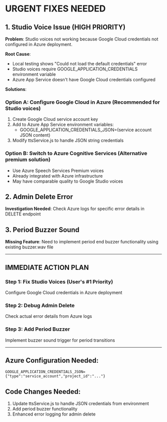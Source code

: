 # URGENT FIXES NEEDED

## 1. Studio Voice Issue (HIGH PRIORITY)
**Problem**: Studio voices not working because Google Cloud credentials not configured in Azure deployment.

**Root Cause**: 
- Local testing shows "Could not load the default credentials" error
- Studio voices require GOOGLE_APPLICATION_CREDENTIALS environment variable
- Azure App Service doesn't have Google Cloud credentials configured

**Solutions**:

### Option A: Configure Google Cloud in Azure (Recommended for Studio voices)
1. Create Google Cloud service account key
2. Add to Azure App Service environment variables:
   - GOOGLE_APPLICATION_CREDENTIALS_JSON=(service account JSON content)
3. Modify ttsService.js to handle JSON string credentials

### Option B: Switch to Azure Cognitive Services (Alternative premium solution)
- Use Azure Speech Services Premium voices
- Already integrated with Azure infrastructure
- May have comparable quality to Google Studio voices

## 2. Admin Delete Error
**Investigation Needed**: Check Azure logs for specific error details in DELETE endpoint

## 3. Period Buzzer Sound
**Missing Feature**: Need to implement period end buzzer functionality using existing buzzer.wav file

---

## IMMEDIATE ACTION PLAN

### Step 1: Fix Studio Voices (User's #1 Priority)
Configure Google Cloud credentials in Azure deployment

### Step 2: Debug Admin Delete  
Check actual error details from Azure logs

### Step 3: Add Period Buzzer
Implement buzzer sound trigger for period transitions

---

## Azure Configuration Needed:
```
GOOGLE_APPLICATION_CREDENTIALS_JSON={"type":"service_account","project_id":"..."}
```

## Code Changes Needed:
1. Update ttsService.js to handle JSON credentials from environment
2. Add period buzzer functionality
3. Enhanced error logging for admin delete
